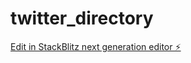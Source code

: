 # twitter_directory

[Edit in StackBlitz next generation editor ⚡️](https://stackblitz.com/~/github.com/macuser9860/twitter_directory)